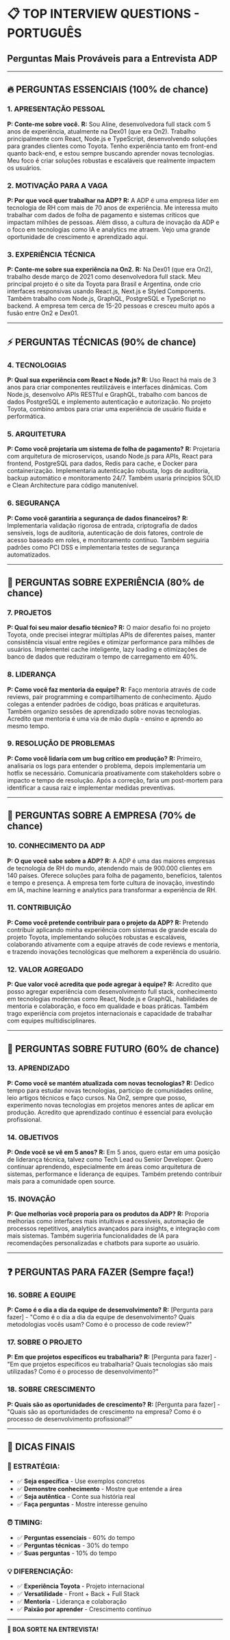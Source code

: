 # 📋 TOP INTERVIEW QUESTIONS - PORTUGUÊS

## Perguntas Mais Prováveis para a Entrevista ADP

---

## **🔥 PERGUNTAS ESSENCIAIS (100% de chance)**

### **1. APRESENTAÇÃO PESSOAL**

**P: Conte-me sobre você.**
**R:** Sou Aline, desenvolvedora full stack com 5 anos de experiência, atualmente na Dex01 (que era On2). Trabalho principalmente com React, Node.js e TypeScript, desenvolvendo soluções para grandes clientes como Toyota. Tenho experiência tanto em front-end quanto back-end, e estou sempre buscando aprender novas tecnologias. Meu foco é criar soluções robustas e escaláveis que realmente impactem os usuários.

### **2. MOTIVAÇÃO PARA A VAGA**

**P: Por que você quer trabalhar na ADP?**
**R:** A ADP é uma empresa líder em tecnologia de RH com mais de 70 anos de experiência. Me interessa muito trabalhar com dados de folha de pagamento e sistemas críticos que impactam milhões de pessoas. Além disso, a cultura de inovação da ADP e o foco em tecnologias como IA e analytics me atraem. Vejo uma grande oportunidade de crescimento e aprendizado aqui.

### **3. EXPERIÊNCIA TÉCNICA**

**P: Conte-me sobre sua experiência na On2.**
**R:** Na Dex01 (que era On2), trabalho desde março de 2021 como desenvolvedora full stack. Meu principal projeto é o site da Toyota para Brasil e Argentina, onde crio interfaces responsivas usando React.js, Next.js e Styled Components. Também trabalho com Node.js, GraphQL, PostgreSQL e TypeScript no backend. A empresa tem cerca de 15-20 pessoas e cresceu muito após a fusão entre On2 e Dex01.

---

## **⚡ PERGUNTAS TÉCNICAS (90% de chance)**

### **4. TECNOLOGIAS**

**P: Qual sua experiência com React e Node.js?**
**R:** Uso React há mais de 3 anos para criar componentes reutilizáveis e interfaces dinâmicas. Com Node.js, desenvolvo APIs RESTful e GraphQL, trabalho com bancos de dados PostgreSQL e implemento autenticação e autorização. No projeto Toyota, combino ambos para criar uma experiência de usuário fluida e performática.

### **5. ARQUITETURA**

**P: Como você projetaria um sistema de folha de pagamento?**
**R:** Projetaria com arquitetura de microserviços, usando Node.js para APIs, React para frontend, PostgreSQL para dados, Redis para cache, e Docker para containerização. Implementaria autenticação robusta, logs de auditoria, backup automático e monitoramento 24/7. Também usaria princípios SOLID e Clean Architecture para código manutenível.

### **6. SEGURANÇA**

**P: Como você garantiria a segurança de dados financeiros?**
**R:** Implementaria validação rigorosa de entrada, criptografia de dados sensíveis, logs de auditoria, autenticação de dois fatores, controle de acesso baseado em roles, e monitoramento contínuo. Também seguiria padrões como PCI DSS e implementaria testes de segurança automatizados.

---

## **💼 PERGUNTAS SOBRE EXPERIÊNCIA (80% de chance)**

### **7. PROJETOS**

**P: Qual foi seu maior desafio técnico?**
**R:** O maior desafio foi no projeto Toyota, onde precisei integrar múltiplas APIs de diferentes países, manter consistência visual entre regiões e otimizar performance para milhões de usuários. Implementei cache inteligente, lazy loading e otimizações de banco de dados que reduziram o tempo de carregamento em 40%.

### **8. LIDERANÇA**

**P: Como você faz mentoria da equipe?**
**R:** Faço mentoria através de code reviews, pair programming e compartilhamento de conhecimento. Ajudo colegas a entender padrões de código, boas práticas e arquiteturas. Também organizo sessões de aprendizado sobre novas tecnologias. Acredito que mentoria é uma via de mão dupla - ensino e aprendo ao mesmo tempo.

### **9. RESOLUÇÃO DE PROBLEMAS**

**P: Como você lidaria com um bug crítico em produção?**
**R:** Primeiro, analisaria os logs para entender o problema, depois implementaria um hotfix se necessário. Comunicaria proativamente com stakeholders sobre o impacto e tempo de resolução. Após a correção, faria um post-mortem para identificar a causa raiz e implementar medidas preventivas.

---

## **🎯 PERGUNTAS SOBRE A EMPRESA (70% de chance)**

### **10. CONHECIMENTO DA ADP**

**P: O que você sabe sobre a ADP?**
**R:** A ADP é uma das maiores empresas de tecnologia de RH do mundo, atendendo mais de 900.000 clientes em 140 países. Oferece soluções para folha de pagamento, benefícios, talentos e tempo e presença. A empresa tem forte cultura de inovação, investindo em IA, machine learning e analytics para transformar a experiência de RH.

### **11. CONTRIBUIÇÃO**

**P: Como você pretende contribuir para o projeto da ADP?**
**R:** Pretendo contribuir aplicando minha experiência com sistemas de grande escala do projeto Toyota, implementando soluções robustas e escaláveis, colaborando ativamente com a equipe através de code reviews e mentoria, e trazendo inovações tecnológicas que melhorem a experiência do usuário.

### **12. VALOR AGREGADO**

**P: Que valor você acredita que pode agregar à equipe?**
**R:** Acredito que posso agregar experiência com desenvolvimento full stack, conhecimento em tecnologias modernas como React, Node.js e GraphQL, habilidades de mentoria e colaboração, e foco em qualidade e boas práticas. Também trago experiência com projetos internacionais e capacidade de trabalhar com equipes multidisciplinares.

---

## **🚀 PERGUNTAS SOBRE FUTURO (60% de chance)**

### **13. APRENDIZADO**

**P: Como você se mantém atualizada com novas tecnologias?**
**R:** Dedico tempo para estudar novas tecnologias, participo de comunidades online, leio artigos técnicos e faço cursos. Na On2, sempre que posso, experimento novas tecnologias em projetos menores antes de aplicar em produção. Acredito que aprendizado contínuo é essencial para evolução profissional.

### **14. OBJETIVOS**

**P: Onde você se vê em 5 anos?**
**R:** Em 5 anos, quero estar em uma posição de liderança técnica, talvez como Tech Lead ou Senior Developer. Quero continuar aprendendo, especialmente em áreas como arquitetura de sistemas, performance e liderança de equipes. Também pretendo contribuir mais para a comunidade open source.

### **15. INOVAÇÃO**

**P: Que melhorias você proporia para os produtos da ADP?**
**R:** Proporia melhorias como interfaces mais intuitivas e acessíveis, automação de processos repetitivos, analytics avançados para insights, e integração com mais sistemas. Também sugeriria funcionalidades de IA para recomendações personalizadas e chatbots para suporte ao usuário.

---

## **❓ PERGUNTAS PARA FAZER (Sempre faça!)**

### **16. SOBRE A EQUIPE**

**P: Como é o dia a dia da equipe de desenvolvimento?**
**R:** [Pergunta para fazer] - "Como é o dia a dia da equipe de desenvolvimento? Quais metodologias vocês usam? Como é o processo de code review?"

### **17. SOBRE O PROJETO**

**P: Em que projetos específicos eu trabalharia?**
**R:** [Pergunta para fazer] - "Em que projetos específicos eu trabalharia? Quais tecnologias são mais utilizadas? Como é o processo de desenvolvimento?"

### **18. SOBRE CRESCIMENTO**

**P: Quais são as oportunidades de crescimento?**
**R:** [Pergunta para fazer] - "Quais são as oportunidades de crescimento na empresa? Como é o processo de desenvolvimento profissional?"

---

## **📝 DICAS FINAIS**

### **🎯 ESTRATÉGIA:**

- ✅ **Seja específica** - Use exemplos concretos
- ✅ **Demonstre conhecimento** - Mostre que entende a área
- ✅ **Seja autêntica** - Conte sua história real
- ✅ **Faça perguntas** - Mostre interesse genuíno

### **⏰ TIMING:**

- ✅ **Perguntas essenciais** - 60% do tempo
- ✅ **Perguntas técnicas** - 30% do tempo
- ✅ **Suas perguntas** - 10% do tempo

### **💡 DIFERENCIAÇÃO:**

- ✅ **Experiência Toyota** - Projeto internacional
- ✅ **Versatilidade** - Front + Back + Full Stack
- ✅ **Mentoria** - Liderança e colaboração
- ✅ **Paixão por aprender** - Crescimento contínuo

---

**🎯 BOA SORTE NA ENTREVISTA!**
